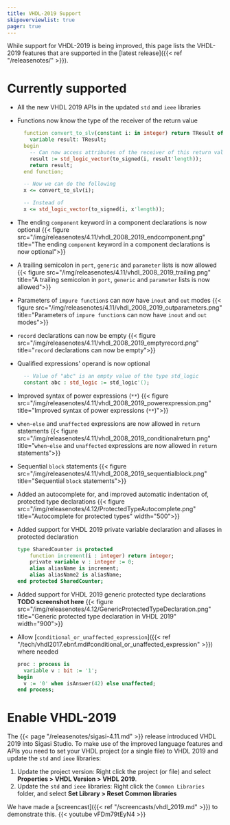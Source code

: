 ```yaml
---
title: VHDL-2019 Support
skipoverviewlist: true
pager: true
---
```


While support for VHDL-2019 is being improved, this page lists the VHDL-2019 features that are supported in the [latest release]({{< ref "/releasenotes/" >}}).

# Currently supported

* All the new VHDL 2019 APIs in the updated `std` and `ieee` libraries
* Functions now know the type of the receiver of the return value

  ```vhdl
    function convert_to_slv(constant i: in integer) return TResult of std_logic_vector is
      variable result: TResult;
    begin
      -- Can now access attributes of the receiver of this return value
      result := std_logic_vector(to_signed(i, result'length));
      return result;
    end function;

    -- Now we can do the following
    x <= convert_to_slv(i);

    -- Instead of
    x <= std_logic_vector(to_signed(i, x'length));
  ```

* The ending `component` keyword in a component declarations is now optional
{{< figure src="/img/releasenotes/4.11/vhdl_2008_2019_endcomponent.png" title="The ending `component` keyword in a component declarations is now optional">}}
* A trailing semicolon in `port`, `generic` and `parameter` lists is now allowed
  {{< figure src="/img/releasenotes/4.11/vhdl_2008_2019_trailing.png" title="A trailing semicolon in `port`, `generic` and `parameter` lists is now allowed">}}
* Parameters of `impure function`s can now have `inout` and `out` modes
{{< figure src="/img/releasenotes/4.11/vhdl_2008_2019_outparameters.png" title="Parameters of `impure function`s can now have `inout` and `out` modes">}}
* `record` declarations can now be empty
{{< figure src="/img/releasenotes/4.11/vhdl_2008_2019_emptyrecord.png" title="`record` declarations can now be empty">}}
* Qualified expressions' operand is now optional

  ```vhdl
    -- Value of "abc" is an empty value of the type std_logic
    constant abc : std_logic := std_logic'();
  ```

* Improved syntax of power expressions (`**`)
{{< figure src="/img/releasenotes/4.11/vhdl_2008_2019_powerexpression.png" title="Improved syntax of power expressions (`**`)">}}
* `when`-`else` and `unaffected` expressions are now allowed in `return` statements
  {{< figure src="/img/releasenotes/4.11/vhdl_2008_2019_conditionalreturn.png" title="`when`-`else` and `unaffected` expressions are now allowed in `return` statements">}}
* Sequential `block` statements
{{< figure src="/img/releasenotes/4.11/vhdl_2008_2019_sequentialblock.png" title="Sequential `block` statements">}}
* Added an autocomplete for, and improved automatic indentation of, protected type declarations
{{< figure src="/img/releasenotes/4.12/ProtectedTypeAutocomplete.png" title="Autocomplete for protected types" width="500">}}
* Added support for VHDL 2019 private variable declaration and aliases in protected declaration

  ```vhdl
  type SharedCounter is protected
      function increment(i : integer) return integer;
      private variable v : integer := 0;
      alias aliasName is increment;
      alias aliasName2 is aliasName;
  end protected SharedCounter;
  ```

* Added support for VHDL 2019 generic protected type declarations **TODO screenshot here**
  {{< figure src="/img/releasenotes/4.12/GenericProtectedTypeDeclaration.png" title="Generic protected type declaration in VHDL 2019" width="900">}}
* Allow [`conditional_or_unaffected_expression`]({{< ref "/tech/vhdl2017.ebnf.md#conditional_or_unaffected_expression" >}}) where needed

  ```vhdl
  proc : process is
    variable v : bit := '1';
  begin
    v := '0' when isAnswer(42) else unaffected;
  end process;
  ```

# Enable VHDL-2019

The {{< page "/releasenotes/sigasi-4.11.md" >}} release introduced VHDL 2019 into Sigasi Studio.
To make use of the improved language features and APIs you need to set your VHDL project (or a single file) to VHDL 2019 and update the `std` and `ieee` libraries:
1. Update the project version: Right click the project (or file) and select **Properties > VHDL Version > VHDL 2019**.
2. Update the `std` and `ieee` libraries: Right click the `Common Libraries` folder, and select **Set Library > Reset Common libraries**

We have made a [screencast]({{< ref "/screencasts/vhdl_2019.md" >}}) to demonstrate this.
{{< youtube vFDm79tEyN4 >}}
